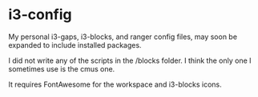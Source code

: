 # i3-config

My personal i3-gaps, i3-blocks, and ranger config files, may soon be expanded to include installed packages.

I did not write any of the scripts in the /blocks folder. I think the only one I sometimes use is the cmus one.

It requires FontAwesome for the workspace and i3-blocks icons.
